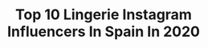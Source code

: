 ---
title: Top 10 Lingerie Instagram Influencers In Spain In 2020
description: >-
  Find top lingerie Instagram influencers in Spain in 2020. Most popular hashtags: #lingerie #halloween #ootd #model.
platform: Instagram
hits: 67
text_top: Identify the top-rated Instagram profiles on inBeat.
text_bottom: Our platform has 67 Instagram influencers like this in Spain for you to connect with.
profiles:
  - username: "slavasatana"
    fullname: >-
      Satana🦇
    bio: >-
      lingerie designer @blackcatlingerie . You are not an influencer, Charles Manson was! Misconduct 🧠
    location: "Spain"
    followers: 78819
    engagement: 383
    commentsToLikes: 0.012405
    id: ck5c1haawv6wb0i11tjklq2r9
    verified: false
    hashtags: "#dontrushchallenge, #vampirellacosplay, #uoonyou, #halloween"
  - username: "lolagfdez"
    fullname: >-
      Lola González🌪
    bio: >-
      Tenerife, Spain 🇪🇸📍 •Pharmacy student ULL👩🏽‍🔬 •Fitness •Model @talentmodelmgmt ▫️ @myproteines LOLAMP ▫️ @chicmeofficial LOLA10 ▫️ @zaful LOLA18
    location: "Spain"
    followers: 72533
    engagement: 1934
    commentsToLikes: 0.037675
    id: ckap7dg6wjles0i78t7t9aemk
    verified: false
    hashtags: "#ootd, #yoins, #lingerie, #chicmebabe"
  - username: "lour_homedes"
    fullname: >-
      Lourdes Homedes Ibáñez
    bio: >-
      🇪🇸SPANISH MODEL Home Madrid / From Zaragoza 🖥• Economist •Community manager •Web designer 🌈Founder of @mosscomunicacion
    location: "Spain"
    followers: 61063
    engagement: 294
    commentsToLikes: 0.045445
    id: ck5hoovdppydn0i11r3krg8ga
    verified: false
    hashtags: "#fitnessgirl, #modelosespan, #21buttons, #converse"
  - username: "irinapeal"
    fullname: >-
      I r i n a ☾
    bio: >-
      🇪🇸🇫🇷 📍Madrid
    location: "Spain"
    followers: 25660
    engagement: 129
    commentsToLikes: 0.133552
    id: ck6ubnmd5an0k0j71zmp71w9r
    verified: false
    hashtags: "#flatlay, #bag, #jewels, #autumn"
  - username: "f.estival"
    fullname: >-
      Rafa | Photographer
    bio: >-
      Madrid-Barreiro📍 @rendermoments @spotsontheroad @theartoftheskin Phase One interview:
    location: "Spain"
    followers: 55647
    engagement: 395
    commentsToLikes: 0.020149
    id: ck0tt5jns19490i19toemar9t
    verified: false
    hashtags: "#swimingclothes, #phaseone, #fieldshoot, #cutegirlsonly"
  - username: "raisie_ink"
    fullname: >-
      🌸Raisie 🌸
    bio: >-
      50% Soft🐻 50% bad ass🌸 • Seoul April 2021 📍 🇰🇷 •@suicidegirls official 🎀 • @charliez__angelz Squad • MUA/ 메이크업 아티스트 💄 Works & collabs DM/EMAIL💌
    location: "Spain"
    followers: 41393
    engagement: 779
    commentsToLikes: 0.017863
    id: ck5cbwpalgb190i111v3497qa
    verified: false
    hashtags: "#lovely, #inkedbabes, #suicidegirl, #tattooed"
  - username: "johannafatale"
    fullname: >-
      𝓙𝓸𝓱𝓪𝓷𝓷𝓪 𝓕𝓪𝓽𝓪𝓵𝓮 💋
    bio: >-
      👠Pin Up Model 🖤Fundadora de @pinuprebels_ 🔮Witch ♀️Feminista 💎Mi tienda: @bettiebangstore 📍Argentina en España.
    location: "Spain"
    followers: 7138
    engagement: 741
    commentsToLikes: 0.035948
    id: ckaos8htsqkxx0i78gygk7mow
    verified: false
    hashtags: "#pinupclub, #modernpinup, #horror, #makeup"
  - username: "silascalleshablasen"
    fullname: >-
      
    bio: >-
      Alexandra #Socialmediamanager #Contentcreator #Photographer @sch_lifestylephoto #Makeupartist 💌 silascalleshablasen@gmail.com
    location: "Spain"
    followers: 31398
    engagement: 154
    commentsToLikes: 0.037653
    id: ck5qe08nyy3js0i11q35qmp4c
    verified: false
    hashtags: "#style, #lingerie, #lookdeldia, #lapalmaislabonita"
  - username: "suicidepixee"
    fullname: >-
      Salty B*tch Of Astora 🌞
    bio: >-
      ⛓ Heaven knows we belong way down below ⛓ 📍Bilbao ❣️Cosplay acc: @pixeestixx_
    location: "Spain"
    followers: 8822
    engagement: 610
    commentsToLikes: 0.028811
    id: ck8t2cnkgyz7g0j78y5l6cay8
    verified: false
    hashtags: "#kittycatkatacosplay, #assassinationclassroom, #girl, #cosplaylover"
  - username: "luz_del_fierro"
    fullname: >-
      Luz del Fierro
    bio: >-
      Modelo de fotografía y dibujo, natural y sin tatuajes. Actriz. Contrataciones: luzdelfierro@outlook.es REMUNERADO No TFCD Nude: @luz_nudeart
    location: "Spain"
    followers: 12612
    engagement: 178
    commentsToLikes: 0.054887
    id: ck5zz8dm0b9vi0i14w5qlevs3
    verified: false
    hashtags: "#femme, #fantasy, #makeup, #pinuphair"
---